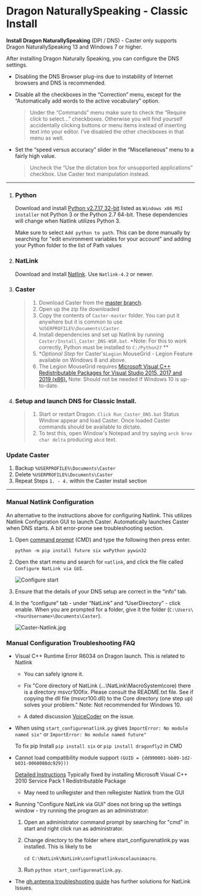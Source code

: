 # Dragon NaturallySpeaking - Classic Install

**Install Dragon NaturallySpeaking** (DPI / DNS) - Caster only supports Dragon NaturallySpeaking 13 and Windows 7 or higher.

After installing Dragon Naturally Speaking, you can configure the DNS settings.

- Disabling the DNS Browser plug-ins due to instability of Internet browsers and DNS is recommended.

- Disable all the checkboxes in the “Correction” menu, except for the “Automatically add words to the active vocabulary” option.

  > Under the “Commands” menu make sure to check the “Require click to select…” checkboxes. Otherwise you will find yourself accidentally clicking buttons or menu items instead of inserting text into your editor. I’ve disabled the other checkboxes in that menu as well.

- Set the “speed versus accuracy” slider in the “Miscellaneous” menu to a fairly high value.

  > Uncheck the “Use the dictation box for unsupported applications” checkbox. Use Caster text manipulation instead.

------

1. ### Python

   Download and install [Python v2.7.17 32-bit](https://www.python.org/downloads/release/python-2717/) listed as `Windows x86 MSI installer` not Python 3 or the Python 2.7 64-bit. These dependencies will change when Natlink utilizes Python 3.

   Make sure to select `Add python to path`. This can be done manually by searching for "edit environment variables for your account" and adding your Python folder to the list of Path values

   

2. ### NatLink

   Download and install [Natlink](https://sourceforge.net/projects/natlink/files/natlink/natlink4.2/). Use `Natlink-4.2` or newer.

3. ### Caster

   > 1. Download Caster from the [master branch](https://github.com/dictation-toolbox/Caster/archive/master.zip).
   > 2. Open up the zip file downloaded
   > 3. Copy the contents of `Caster-master` folder. You can put it anywhere but it is common to use `%USERPROFILE%\Documents\Caster`.
   > 4. Install dependencies and set up Natlink by running `Caster/Install_Caster_DNS-WSR.bat`. *Note: For this to work correctly, Python must be installed to `C:/Python27` **
   > 5. **Optional Step* for Caster's`Legion` MouseGrid - Legion Feature available on Windows 8 and above.
   > 6. The Legion MouseGrid requires [Microsoft Visual C++ Redistributable Packages for Visual Studio 2015, 2017 and 2019 (x86).](https://support.microsoft.com/en-nz/help/2977003/the-latest-supported-visual-c-downloads) Note: Should not be needed if Windows 10 is up-to-date.

4. ### **Setup and launch DNS for Classic Install.**

   > 1. Start or restart Dragon. `Click Run_Caster_DNS.bat` Status Window appear and load Caster.  Once loaded Caster commands should be available to dictate.
   > 2. To test this, open Window's Notepad and try saying `arch brov char delta` producing `abcd` text.

### Update Caster
  1. Backup `%USERPROFILE%\Documents\Caster`
  2. Delete `%USERPROFILE%\Documents\Caster`
  3. Repeat Steps `1. - 4.` within the Caster install section

------

### Manual Natlink Configuration 

An alternative to the instructions above for configuring Natlink. This utilizes Natlink Configuration GUI to launch Caster. Automatically launches Caster when DNS starts. A bit error-prone see troubleshooting section. 

1. Open [command prompt](https://www.wikihow.com/Open-the-Command-Prompt-in-Windows) (CMD) and type the following then press enter.

   `python -m pip install future six wxPython pywin32`

2. Open the start menu and search for `natlink`, and click the file called `Configure NatLink via GUI`.

   ![Configure start](https://mathfly.org/images/configure_start.png)

3. Ensure that the details of your DNS setup are correct in the “info” tab.
4. In the “configure” tab - under “NatLink” and “UserDirectory” - click enable. When you are prompted for a folder, give it the folder (`C:\Users\<YourUsername>\Documents\Caster`).

   ![Caster-Natlink.jpg](https://i.postimg.cc/d1jN4xcw/Caster-Natlink.jpg)


### Manual Configuration Troubleshooting FAQ

- Visual C++ Runtime Error R6034 on Dragon launch. This is related to Natlink

  - You can safely ignore it.

  - Fix "Core directory of NatLink (...\NatLink\MacroSystem\core) there is a directory msvcr100fix. Please consult the README.txt file. See if copying the dll file (msvcr100.dll) to the Core directory (one step up) solves your problem."  Note: Not recommended for Windows 10.
  - A dated discussion [VoiceCoder](https://groups.yahoo.com/neo/groups/VoiceCoder/conversations/topics/7925) on the issue.

- When using `start_configurenatlink.py` gives  `ImportError: No module named six"` or `ImportError: No module named future"`

  To fix pip Install  `pip install six` or `pip install dragonfly2` in CMD

- Cannot load compatibility module support `(GUID = {dd990001-bb89-1d2-b031-0060088dc929}))`

  [Detailed Instructions](https://qh.antenna.nl/unimacro/installation/problemswithinstallation.html) Typically fixed by installing Microsoft Visual C++ 2010 Service Pack 1 Redistributable Package

  - May need to unRegister and then reRegister Natlink from the GUI

- Running "Configure NatLink via GUI" does not bring up the settings window - try running the program as an administrator:

  1. Open an administrator command prompt by searching for "cmd" in start and right click run as administrator.
  2. Change directory to the folder where start_configurenatlink.py was installed. This is likely to be 

     `cd C:\NatLink\NatLink\confignatlinkvocolaunimacro`.

  3. Run `python start_configurenatlink.py`.

- The [qh.antenna troubleshooting guide](https://qh.antenna.nl/unimacro/installation/problemswithinstallation.html) has further solutions for NatLink Issues.
